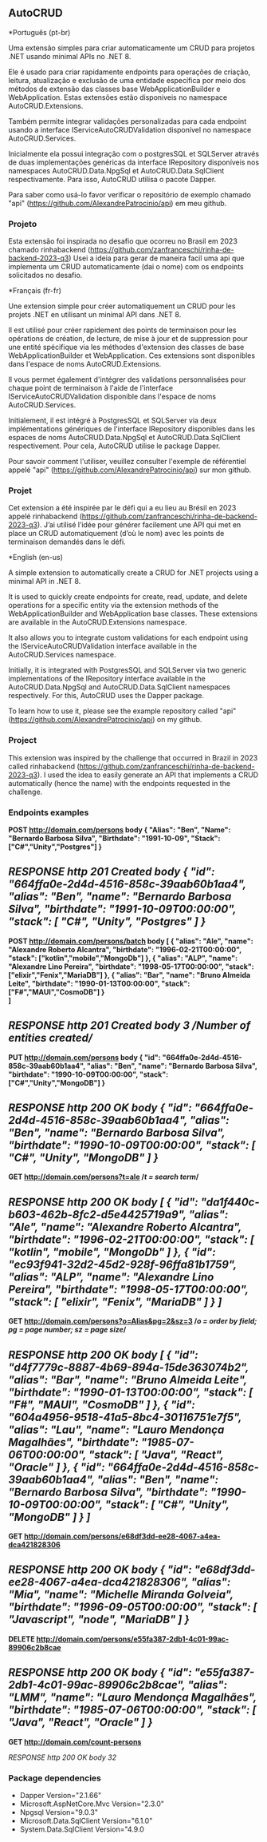 ## AutoCRUD

*Português (pt-br)

Uma extensão simples para criar automaticamente um CRUD para projetos .NET usando minimal APIs no .NET 8.

Ele é usado para criar rapidamente endpoints para operações de criação, leitura, atualização e exclusão de uma entidade específica por meio dos métodos de extensão das classes base WebApplicationBuilder e WebApplication. Estas extensões estão disponiveis no namespace AutoCRUD.Extensions. 

Também permite integrar validações personalizadas para cada endpoint usando a interface IServiceAutoCRUDValidation disponível no namespace AutoCRUD.Services.

Inicialmente ela possui integração com o postgresSQL et SQLServer através de duas implementações genéricas da interface IRepository disponíveis nos namespaces AutoCRUD.Data.NpgSql et AutoCRUD.Data.SqlClient respectivamente. Para isso, AutoCRUD utilisa o pacote Dapper.

Para saber como usá-lo favor verificar o repositório de exemplo chamado "api" (https://github.com/AlexandrePatrocinio/api) em meu github.

### Projeto
Esta extensão foi inspirada no desafio que ocorreu no Brasil em 2023 chamado rinhabackend (https://github.com/zanfranceschi/rinha-de-backend-2023-q3)
Usei a ideia para gerar de maneira facil uma api que implementa um CRUD automaticamente (dai o  nome) com os endpoints solicitados no desafio.

*Français (fr-fr)

Une extension simple pour créer automatiquement un CRUD pour les projets .NET en utilisant un minimal API dans .NET 8.

Il est utilisé pour créer rapidement des points de terminaison pour les opérations de création, de lecture, de mise à jour et de suppression pour une entité spécifique via les méthodes d'extension des classes de base WebApplicationBuilder et WebApplication. Ces extensions sont disponibles dans l'espace de noms AutoCRUD.Extensions.

Il vous permet également d'intégrer des validations personnalisées pour chaque point de terminaison à l'aide de l'interface IServiceAutoCRUDValidation disponible dans l'espace de noms AutoCRUD.Services.

Initialement, il est intégré à PostgresSQL et SQLServer via deux implémentations génériques de l'interface IRepository disponibles dans les espaces de noms AutoCRUD.Data.NpgSql et AutoCRUD.Data.SqlClient respectivement. Pour cela, AutoCRUD utilise le package Dapper.

Pour savoir comment l'utiliser, veuillez consulter l'exemple de référentiel appelé "api" (https://github.com/AlexandrePatrocinio/api) sur mon github.

### Projet
Cet extension a été inspirée par le défi qui a eu lieu au Brésil en 2023 appelé rinhabackend (https://github.com/zanfranceschi/rinha-de-backend-2023-q3).
J’ai utilisé l’idée pour générer facilement une API qui met en place un CRUD automatiquement (d’où le nom) avec les points de terminaison demandés dans le défi.

*English (en-us)

A simple extension to automatically create a CRUD for .NET projects using a minimal API in .NET 8.

It is used to quickly create endpoints for create, read, update, and delete operations for a specific entity via the extension methods of the WebApplicationBuilder and WebApplication base classes. These extensions are available in the AutoCRUD.Extensions namespace.

It also allows you to integrate custom validations for each endpoint using the IServiceAutoCRUDValidation interface available in the AutoCRUD.Services namespace.

Initially, it is integrated with PostgresSQL and SQLServer via two generic implementations of the IRepository interface available in the AutoCRUD.Data.NpgSql and AutoCRUD.Data.SqlClient namespaces respectively. For this, AutoCRUD uses the Dapper package.

To learn how to use it, please see the example repository called "api" (https://github.com/AlexandrePatrocinio/api) on my github.

### Project
This extension was inspired by the challenge that occurred in Brazil in 2023 called rinhabackend (https://github.com/zanfranceschi/rinha-de-backend-2023-q3).
I used the idea to easily generate an API that implements a CRUD automatically (hence the name) with the endpoints requested in the challenge.

### Endpoints examples

**POST http://domain.com/persons
body
{
    "Alias": "Ben",
    "Name": "Bernardo Barbosa Silva",
    "Birthdate": "1991-10-09",
    "Stack": ["C#","Unity","Postgres"]
}**

*RESPONSE http 201 Created
body
{
    "id": "664ffa0e-2d4d-4516-858c-39aab60b1aa4",
    "alias": "Ben",
    "name": "Bernardo Barbosa Silva",
    "birthdate": "1991-10-09T00:00:00",
    "stack": [
        "C#",
        "Unity",
        "Postgres"
    ]
}*
--------------------------------------------------------------------------

**POST http://domain.com/persons/batch
body
[
    {
        "alias": "Ale",
        "name": "Alexandre Roberto Alcantra",
        "birthdate": "1996-02-21T00:00:00",
        "stack": ["kotlin","mobile","MongoDb"]
    },
    {
        "alias": "ALP",
        "name": "Alexandre Lino Pereira",
        "birthdate": "1998-05-17T00:00:00",
        "stack": ["elixir","Fenix","MariaDB"]
    },
    {
        "alias": "Bar",
        "name": "Bruno Almeida Leite",
        "birthdate": "1990-01-13T00:00:00",
        "stack": ["F#","MAUI","CosmoDB"]
    }    
]**

*RESPONSE http 201 Created
body
3 /*Number of entities created*/*
--------------------------------------------------------------------------

**PUT http://domain.com/persons
body
{
    "id": "664ffa0e-2d4d-4516-858c-39aab60b1aa4",
    "alias": "Ben",
    "name": "Bernardo Barbosa Silva",
    "birthdate": "1990-10-09T00:00:00",
    "stack": ["C#","Unity","MongoDB"]
}**

*RESPONSE http 200 OK
body
{
    "id": "664ffa0e-2d4d-4516-858c-39aab60b1aa4",
    "alias": "Ben",
    "name": "Bernardo Barbosa Silva",
    "birthdate": "1990-10-09T00:00:00",
    "stack": [
        "C#",
        "Unity",
        "MongoDB"
    ]
}*
--------------------------------------------------------------------------

**GET http://domain.com/persons?t=ale /*t = search term*/**

*RESPONSE http 200 OK
body
[
    {
        "id": "da1f440c-b603-462b-8fc2-d5e4425719a9",
        "alias": "Ale",
        "name": "Alexandre Roberto Alcantra",
        "birthdate": "1996-02-21T00:00:00",
        "stack": [
            "kotlin",
            "mobile",
            "MongoDb"
        ]
    },
    {
        "id": "ec93f941-32d2-45d2-928f-96ffa81b1759",
        "alias": "ALP",
        "name": "Alexandre Lino Pereira",
        "birthdate": "1998-05-17T00:00:00",
        "stack": [
            "elixir",
            "Fenix",
            "MariaDB"
        ]
    }
]*
--------------------------------------------------------------------------

**GET http://domain.com/persons?o=Alias&pg=2&sz=3 /*o = order by field; pg = page number; sz = page size*/**

*RESPONSE http 200 OK
body
[
    {
        "id": "d4f7779c-8887-4b69-894a-15de363074b2",
        "alias": "Bar",
        "name": "Bruno Almeida Leite",
        "birthdate": "1990-01-13T00:00:00",
        "stack": [
            "F#",
            "MAUI",
            "CosmoDB"
        ]
    },
    {
        "id": "604a4956-9518-41a5-8bc4-30116751e7f5",
        "alias": "Lau",
        "name": "Lauro Mendonça Magalhães",
        "birthdate": "1985-07-06T00:00:00",
        "stack": [
            "Java",
            "React",
            "Oracle"
        ]
    },
    {
        "id": "664ffa0e-2d4d-4516-858c-39aab60b1aa4",
        "alias": "Ben",
        "name": "Bernardo Barbosa Silva",
        "birthdate": "1990-10-09T00:00:00",
        "stack": [
            "C#",
            "Unity",
            "MongoDB"
        ]
    }
]*
--------------------------------------------------------------------------

**GET http://domain.com/persons/e68df3dd-ee28-4067-a4ea-dca421828306**

*RESPONSE http 200 OK
body
{
    "id": "e68df3dd-ee28-4067-a4ea-dca421828306",
    "alias": "Mia",
    "name": "Michelle Miranda Golveia",
    "birthdate": "1996-09-05T00:00:00",
    "stack": [
        "Javascript",
        "node",
        "MariaDB"
    ]
}*
--------------------------------------------------------------------------

**DELETE http://domain.com/persons/e55fa387-2db1-4c01-99ac-89906c2b8cae**

*RESPONSE http 200 OK
body
{
    "id": "e55fa387-2db1-4c01-99ac-89906c2b8cae",
    "alias": "LMM",
    "name": "Lauro Mendonça Magalhães",
    "birthdate": "1985-07-06T00:00:00",
    "stack": [
        "Java",
        "React",
        "Oracle"
    ]
}*
--------------------------------------------------------------------------

**GET http://domain.com/count-persons**

*RESPONSE http 200 OK
body
32*

### Package dependencies

- Dapper Version="2.1.66"
- Microsoft.AspNetCore.Mvc Version="2.3.0"
- Npgsql Version="9.0.3"
- Microsoft.Data.SqlClient Version="6.1.0"
- System.Data.SqlClient Version="4.9.0